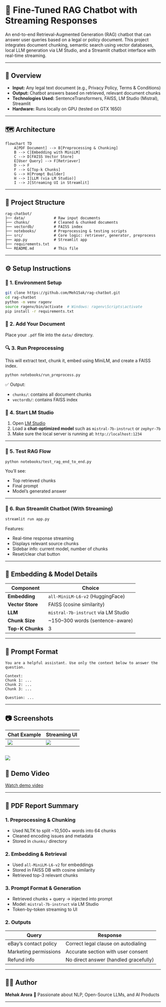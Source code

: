 # 🧠 Fine-Tuned RAG Chatbot with Streaming Responses

An end-to-end Retrieval-Augmented Generation (RAG) chatbot that can answer user queries based on a legal or policy document. This project integrates document chunking, semantic search using vector databases, local LLM generation via LM Studio, and a Streamlit chatbot interface with real-time streaming.

---

## 📌 Overview

- **Input:** Any legal text document (e.g., Privacy Policy, Terms & Conditions)
- **Output:** Chatbot answers based on retrieved, relevant document chunks
- **Technologies Used:** SentenceTransformers, FAISS, LM Studio (Mistral), Streamlit
- **Hardware:** Runs locally on GPU (tested on GTX 1650)

---

## 🗺️ Architecture

```mermaid
flowchart TD
    A[PDF Document] --> B[Preprocessing & Chunking]
    B --> C[Embedding with MiniLM]
    C --> D[FAISS Vector Store]
    E[User Query] --> F[Retriever]
    D --> F
    F --> G[Top-k Chunks]
    G --> H[Prompt Builder]
    H --> I[LLM (via LM Studio)]
    I --> J[Streaming UI in Streamlit]
````

---

## 📂 Project Structure

```
rag-chatbot/
├── data/             # Raw input documents
├── chunks/           # Cleaned & chunked documents
├── vectordb/         # FAISS index
├── notebooks/        # Preprocessing & testing scripts
├── src/              # Core logic: retriever, generator, preprocess
├── app.py            # Streamlit app
├── requirements.txt
└── README.md         # This file
```

---

## ⚙️ Setup Instructions

### 🔧 1. Environment Setup

```bash
git clone https://github.com/Meh15ak/rag-chatbot.git
cd rag-chatbot
python -m venv ragenv
source ragenv/bin/activate  # Windows: ragenv\Scripts\activate
pip install -r requirements.txt
```

### 📄 2. Add Your Document

Place your `.pdf` file into the `data/` directory.

### 🔍 3. Run Preprocessing

This will extract text, chunk it, embed using MiniLM, and create a FAISS index.

```bash
python notebooks/run_preprocess.py
```

✅ Output:

* `chunks/`: contains all document chunks
* `vectordb/`: contains FAISS index

### 🤖 4. Start LM Studio

1. Open [LM Studio](https://lmstudio.ai/)
2. Load a **chat-optimized model** such as `mistral-7b-instruct` or `zephyr-7b`
3. Make sure the local server is running at:
   `http://localhost:1234`

---

### 🧪 5. Test RAG Flow

```bash
python notebooks/test_rag_end_to_end.py
```

You’ll see:

* Top retrieved chunks
* Final prompt
* Model’s generated answer

---

### 💬 6. Run Streamlit Chatbot (With Streaming)

```bash
streamlit run app.py
```

Features:

* Real-time response streaming
* Displays relevant source chunks
* Sidebar info: current model, number of chunks
* Reset/clear chat button

---

## 🧠 Embedding & Model Details

| Component        | Choice                              |
| ---------------- | ----------------------------------- |
| **Embedding**    | `all-MiniLM-L6-v2` (HuggingFace)    |
| **Vector Store** | FAISS (cosine similarity)           |
| **LLM**          | `mistral-7b-instruct` via LM Studio |
| **Chunk Size**   | \~150–300 words (sentence-aware)    |
| **Top-K Chunks** | 3                                   |

---

## 📝 Prompt Format

```text
You are a helpful assistant. Use only the context below to answer the question.

Context:
Chunk 1: ...
Chunk 2: ...
Chunk 3: ...

Question: ...
```

---

## 📷 Screenshots

| Chat Example                      | Streaming UI                      |
| --------------------------------- | --------------------------------- |
| ![](scrrenshots/chat_preview.png) | ![](scrrenshots/streamlit_ui.png) |

![](scrrenshots/3.png) 
---

## 🎥 Demo Video

[Watch demo video](scrrenshots/recorder_screen.webm)

---

## 📘 PDF Report Summary

### 1. Preprocessing & Chunking

* Used NLTK to split \~10,500+ words into 64 chunks
* Cleaned encoding issues and metadata
* Stored in `chunks/` directory

### 2. Embedding & Retrieval

* Used `all-MiniLM-L6-v2` for embeddings
* Stored in FAISS DB with cosine similarity
* Retrieved top-3 relevant chunks

### 3. Prompt Format & Generation

* Retrieved chunks + query → injected into prompt
* Model: `mistral-7b-instruct` via LM Studio
* Token-by-token streaming to UI

### 2. Outputs

| Query                 | Response                              |
| --------------------- | ------------------------------------- |
| eBay’s contact policy | Correct legal clause on autodialing   |
| Marketing permissions | Accurate section with user consent    |
| Refund info           | No direct answer (handled gracefully) |


---

## 👨‍💻 Author

**Mehak Arora**
🧪 Passionate about NLP, Open-Source LLMs, and AI Products

---

